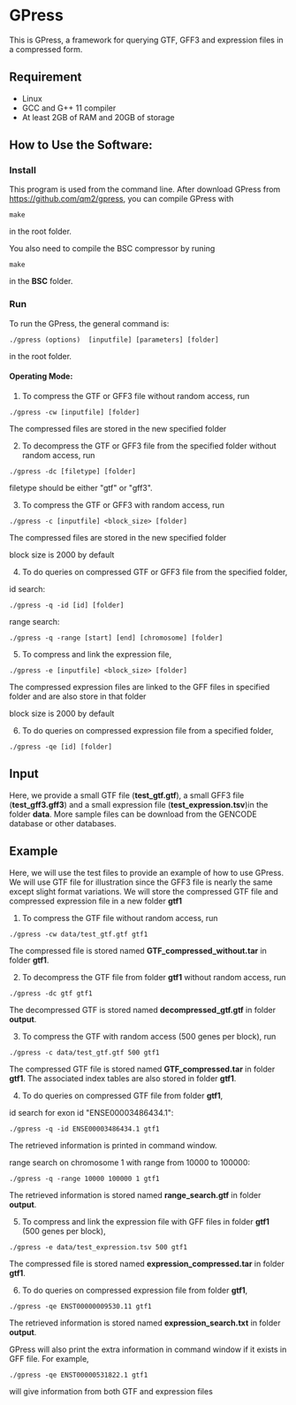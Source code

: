 # GPress
This is GPress, a framework for querying GTF, GFF3 and expression files in a compressed form.

## Requirement
- Linux
- GCC and G++ 11 compiler
- At least 2GB of RAM and 20GB of storage

## How to Use the Software:

### Install
This program is used from the command line. After download GPress from https://github.com/qm2/gpress, you can compile GPress with
```
make
```
in the root folder.

You also need to compile the BSC compressor by runing 
```
make
```
in the **BSC** folder.
### Run
To run the GPress, the general command is:
```
./gpress (options)  [inputfile] [parameters] [folder]
```
in the root folder.

#### Operating Mode:
1. To compress the GTF or GFF3 file without random access, run
```
./gpress -cw [inputfile] [folder]
```
The compressed files are stored in the new specified folder

2. To decompress the GTF or GFF3 file from the specified folder without random access, run 
```
./gpress -dc [filetype] [folder]
```
filetype should be either "gtf" or "gff3".

3. To compress the GTF or GFF3 with random access, run 
```
./gpress -c [inputfile] <block_size> [folder]
```
The compressed files are stored in the new specified folder

block size is 2000 by default

4. To do queries on compressed GTF or GFF3 file from the specified folder, 

id search:
```
./gpress -q -id [id] [folder]
```
range search:
```
./gpress -q -range [start] [end] [chromosome] [folder]
```

5. To compress and link the expression file, 
```
./gpress -e [inputfile] <block_size> [folder]
```
The compressed expression files are linked to the GFF files in specified folder and are also store in that folder

block size is 2000 by default

6. To do queries on compressed expression file from a specified folder,
```
./gpress -qe [id] [folder]
```

## Input

Here, we provide a small GTF file (**test_gtf.gtf**), a small GFF3 file (**test_gff3.gff3**) and a small expression file (**test_expression.tsv**)in the folder **data**. More sample files can be download from the GENCODE database or other databases.

## Example
Here, we will use the test files to provide an example of how to use GPress. We will use GTF file for illustration since the GFF3 file is nearly the same except slight format variations. We will store the compressed GTF file and compressed expression file in a new folder **gtf1**
1. To compress the GTF file without random access, run
```
./gpress -cw data/test_gtf.gtf gtf1
```
The compressed file is stored named **GTF_compressed_without.tar** in folder **gtf1**.

2. To decompress the GTF file from folder **gtf1** without random access, run 
```
./gpress -dc gtf gtf1
```
The decompressed GTF is stored named **decompressed_gtf.gtf** in folder **output**.

3. To compress the GTF with random access (500 genes per block), run 
```
./gpress -c data/test_gtf.gtf 500 gtf1
```
The compressed GTF file is stored named **GTF_compressed.tar** in folder **gtf1**.
The associated index tables are also stored in folder **gtf1**.

4. To do queries on compressed GTF file from folder **gtf1**, 

id search for exon id "ENSE00003486434.1":
```
./gpress -q -id ENSE00003486434.1 gtf1
```
The retrieved information is printed in command window.

range search on chromosome 1 with range from 10000 to 100000:
```
./gpress -q -range 10000 100000 1 gtf1
```
The retrieved information is stored named **range_search.gtf** in folder **output**.

5. To compress and link the expression file with GFF files in folder **gtf1** (500 genes per block), 
```
./gpress -e data/test_expression.tsv 500 gtf1
```
The compressed file is stored named **expression_compressed.tar** in folder **gtf1**.

6. To do queries on compressed expression file from folder **gtf1**,
```
./gpress -qe ENST00000009530.11 gtf1
```
The retrieved information is stored named **expression_search.txt** in folder **output**.

GPress will also print the extra information in command window if it exists in GFF file. For example, 
```
./gpress -qe ENST00000531822.1 gtf1
```
will give information from both GTF and expression files




